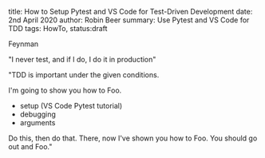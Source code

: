 title: How to Setup Pytest and VS Code for Test-Driven Development
date: 2nd April 2020
author: Robin Beer
summary: Use Pytest and VS Code for TDD
tags: HowTo, 
status:draft

Feynman

"I never test, and if I do, I do it in production"

"TDD is important under the given conditions.

I'm going to show you how to Foo.

- setup (VS Code Pytest tutorial)
- debugging
- arguments

Do this, then do that.
There, now I've shown you how to Foo.
You should go out and Foo."